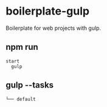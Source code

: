 # boilerplate-gulp

Boilerplate for web projects with gulp.

## npm run

```
start
  gulp
```

## gulp --tasks

```
└── default
```
